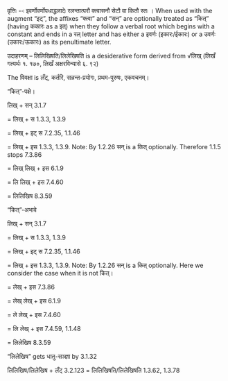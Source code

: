 

वृत्तिः --ः इवर्णोवर्णोपधाद्धलादेः रलन्तात्परौ क्त्वासनौ सेटौ वा कितौ स्तः । When used with the augment “इट्”, the affixes “क्त्वा” and “सन्” are optionally treated as “कित्” (having ककारः as a इत्) when they follow a verbal root which begins with a constant and ends in a रल् letter and has either a इवर्णः (इकारः/ईकारः) or a उवर्णः (उकारः/ऊकारः) as its penultimate letter.


उदाहरणम् – लिलिखिषति/लिलेखिषति is a desiderative form derived from √लिख् (लिखँ गत्यर्थः १. १७०, लिखँ अक्षरविन्यासे ६. ९२)

The विवक्षा is लँट्, कर्तरि, सन्नन्त-प्रयोगः, प्रथम-पुरुषः, एकवचनम्।


“कित्”-पक्षे।

लिख् + सन् 3.1.7

= लिख् + स 1.3.3, 1.3.9

= लिख् + इट् स 7.2.35, 1.1.46

= लिख् + इस 1.3.3, 1.3.9. Note: By 1.2.26 सन् is a कित् optionally. Therefore 1.1.5 stops 7.3.86

= लिख् लिख् + इस 6.1.9

= लि लिख् + इस 7.4.60

= लिलिखिष 8.3.59


“कित्”-अभावे

लिख् + सन् 3.1.7

= लिख् + स 1.3.3, 1.3.9

= लिख् + इट् स 7.2.35, 1.1.46

= लिख् + इस 1.3.3, 1.3.9. Note: By 1.2.26 सन् is a कित् optionally. Here we consider the case when it is not कित्।

= लेख् + इस 7.3.86

= लेख् लेख् + इस 6.1.9

= ले लेख् + इस 7.4.60

= लि लेख् + इस 7.4.59, 1.1.48

= लिलेखिष 8.3.59

“लिलेखिष” gets धातु-सञ्ज्ञा by 3.1.32


लिलिखिष/लिलेखिष + लँट् 3.2.123 = लिलिखिषति/लिलेखिषति 1.3.62, 1.3.78

